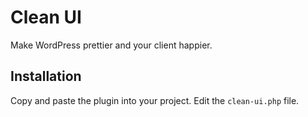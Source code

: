 # Clean UI

Make WordPress prettier and your client happier. 

## Installation

Copy and paste the plugin into your project. Edit the `clean-ui.php` file.
